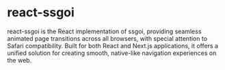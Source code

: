 # react-ssgoi
react-ssgoi is the React implementation of ssgoi, providing seamless animated page transitions across all browsers, with special attention to Safari compatibility. Built for both React and Next.js applications, it offers a unified solution for creating smooth, native-like navigation experiences on the web.
